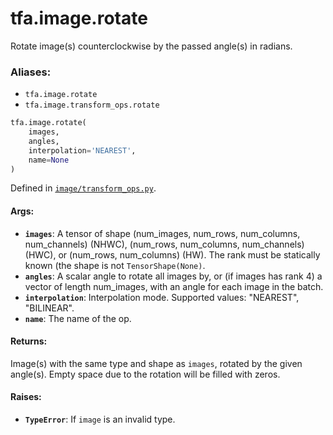 <div itemscope itemtype="http://developers.google.com/ReferenceObject">
<meta itemprop="name" content="tfa.image.rotate" />
<meta itemprop="path" content="Stable" />
</div>

# tfa.image.rotate

Rotate image(s) counterclockwise by the passed angle(s) in radians.

### Aliases:

* `tfa.image.rotate`
* `tfa.image.transform_ops.rotate`

``` python
tfa.image.rotate(
    images,
    angles,
    interpolation='NEAREST',
    name=None
)
```



Defined in [`image/transform_ops.py`](https://github.com/tensorflow/addons/tree/r0.3/tensorflow_addons/image/transform_ops.py).

<!-- Placeholder for "Used in" -->

#### Args:

* <b>`images`</b>: A tensor of shape
    (num_images, num_rows, num_columns, num_channels)
    (NHWC), (num_rows, num_columns, num_channels) (HWC), or
    (num_rows, num_columns) (HW). The rank must be statically known (the
    shape is not `TensorShape(None)`.
* <b>`angles`</b>: A scalar angle to rotate all images by, or (if images has rank 4)
    a vector of length num_images, with an angle for each image in the
    batch.
* <b>`interpolation`</b>: Interpolation mode. Supported values: "NEAREST",
    "BILINEAR".
* <b>`name`</b>: The name of the op.


#### Returns:

Image(s) with the same type and shape as `images`, rotated by the given
angle(s). Empty space due to the rotation will be filled with zeros.


#### Raises:

* <b>`TypeError`</b>: If `image` is an invalid type.